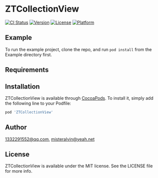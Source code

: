 # ZTCollectionView

[![CI Status](https://img.shields.io/travis/1332291552@qq.com/ZTCollectionView.svg?style=flat)](https://travis-ci.org/1332291552@qq.com/ZTCollectionView)
[![Version](https://img.shields.io/cocoapods/v/ZTCollectionView.svg?style=flat)](https://cocoapods.org/pods/ZTCollectionView)
[![License](https://img.shields.io/cocoapods/l/ZTCollectionView.svg?style=flat)](https://cocoapods.org/pods/ZTCollectionView)
[![Platform](https://img.shields.io/cocoapods/p/ZTCollectionView.svg?style=flat)](https://cocoapods.org/pods/ZTCollectionView)

## Example

To run the example project, clone the repo, and run `pod install` from the Example directory first.

## Requirements

## Installation

ZTCollectionView is available through [CocoaPods](https://cocoapods.org). To install
it, simply add the following line to your Podfile:

```ruby
pod 'ZTCollectionView'
```

## Author

1332291552@qq.com, misteralvin@yeah.net

## License

ZTCollectionView is available under the MIT license. See the LICENSE file for more info.
